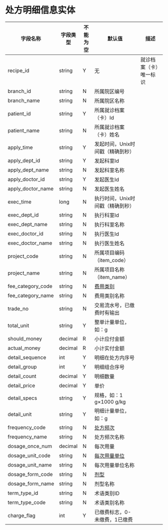 # 处方明细信息实体

| 字段名称 | 字段类型 | 不能为空 | 默认值 | 描述 |
| -------- | -------- | -------- | ------ | ---- |
| recipe_id | string | Y | 无 | 就诊档案（卡）唯一标识 |
| branch_id | string | N | 所属院区编号 |
| branch_name | string | N | 所属院区名称 |
| patient_id | string | Y | 所属就诊档案（卡）Id |
| patient_name | string | N | 所属就诊档案（卡）姓名 |
| apply_time | string | Y | 发起时间，Unix时间戳（精确到秒） |
| apply_dept_id | string | Y | 发起科室Id |
| apply_dept_name | string | N | 发起科室名称 |
| apply_doctor_id | string | Y | 发起医生Id |
| apply_doctor_name | string | N | 发起医生姓名 |
| exec_time | long | N | 执行时间，Unix时间戳（精确到秒） |
| exec_dept_id | string | N | 执行科室Id |
| exec_dept_name | string | N | 执行科室名称 |
| exec_doctor_id | string | N | 执行医生Id |
| exec_doctor_name | string | N | 执行医生姓名 |
| project_code | string | N | 所属项目编码（item_code） |
| project_name | string | N | 所属项目名称（item_name） |
| fee_category_code | string | N | [费用类别](enums?id=fee_category) |
| fee_category_name | string | N | 费用类别名称 |
| trade_no | string | N | 交易流水号，已缴费时有输出 |
| total_unit | string | Y | 整单计量单位，如：g |
| should_money | decimal | R | 小计应付金额 |
| actual_money | decimal | R | 小计实付金额 |
| detail_sequence | int | Y | 明细在处方内序号 |
| detail_group | int | Y | 明细组合序号 |
| detail_count | decimal | Y | 明细数量 |
| detail_price | decimal | Y | 单价 |
| detail_specs | string | Y | 规格，如：1 g×1000 g/kg |
| detail_unit | string | Y | 明细计量单位，如：g |
| frequency_code | string | N | [处方频次](enums?id=recipe_frequency) |
| frequency_name | string | N | 处方频次名称 |
| dosage_once_num | decimal | N | 每次用量 |
| dosage_unit_code | string | N | [每次用量单位](enums?id=recipe_dosage_unit) |
| dosage_unit_name | string | N | 每次用量单位名称 |
| dosage_form_code | string | N | [剂型](enums?id=recipe_dosage_form) |
| dosage_form_name | string | N | 剂型名称 |
| term_type_id | string | N | 术语类别ID |
| term_type_code | string | N | 术语类别名称 |
| charge_flag | int | Y | 已缴费标志，0-未缴费，1已缴费 |

